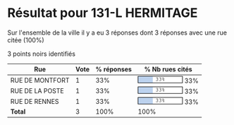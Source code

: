 # Résultat pour 131-L HERMITAGE

Sur l'ensemble de la ville il y a eu 3 réponses dont 3 réponses avec une rue citée (100%)

3 points noirs identifiés

| Rue | Vote | % réponses | % Nb rues cités|
|-----|------|------------|----------------|
| RUE DE MONTFORT | 1 | 33% | <img src="../../img/bar_33.gif" />&nbsp;33%|
| RUE DE LA POSTE | 1 | 33% | <img src="../../img/bar_33.gif" />&nbsp;33%|
| RUE DE RENNES | 1 | 33% | <img src="../../img/bar_33.gif" />&nbsp;33%|
| **Total** | 3 | 100% | 100%|

